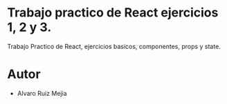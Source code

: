 # Trabajo practico de React ejercicios 1, 2 y 3.
Trabajo Practico de React, ejercicios basicos, componentes, props y state.

# Autor
- Alvaro Ruiz Mejia